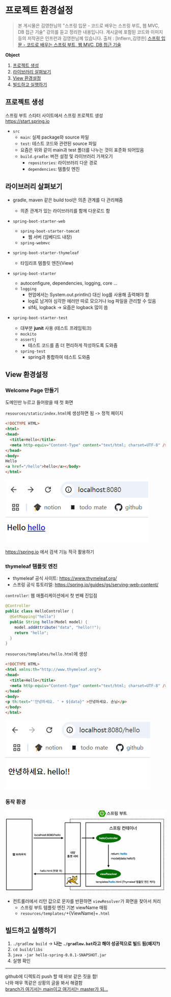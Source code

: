 # 프로젝트 환경설정
> 본 게시물은 김영한님의 "스프링 입문 - 코드로 배우는 스프링 부트, 웹 MVC, DB 접근 기술" 강의를 듣고 정리한 내용입니다.
게시글에 포함된 코드와 이미지 등의 저작권은 인프런과 김영한님께 있습니다. 출처 : [Inflern_김영한] [스프링 입문 - 코드로 배우는 스프링 부트, 웹 MVC, DB 접근 기술](https://www.inflearn.com/course/%EC%8A%A4%ED%94%84%EB%A7%81-%EC%9E%85%EB%AC%B8-%EC%8A%A4%ED%94%84%EB%A7%81%EB%B6%80%ED%8A%B8/dashboard)

**Object**
1. [프로젝트 생성](#프로젝트-생성)
2. [라이브러리 살펴보기](#라이브러리-살펴보기)
3. [View 환경설정](#view-환경설정)
4. [빌드하고 실행하기](#빌드하고-실행하기)

## 프로젝트 생성
스프링 부트 스타터 사이트에서 스프링 프로젝트 생성   
https://start.spring.io

- `src`
  - `main`: 실제 package와 source 파일
  - `test`: 테스트 코드와 관련된 source 파일
  - 요즘은 위와 같이 main과 test 폴더를 나누는 것이 표준화 되어있음
  - `build.gradle`: 버전 설정 및 라이브러리 가져오기
    - `repositories`: 라이브러리 다운 경로
    - `dependencies`: 템플릿 엔진

## 라이브러리 살펴보기
- gradle, maven 같은 build tool은 의존 관계를 다 관리해줌
  - 의존 관계가 있는 라이브러리를 함께 다운로드 함

- `spring-boot-starter-web`
  - `spring-boot-starter-tomcat`
    - 웹 서버 (임베디드 내장)
  - `spring-webmvc`
- `spring-boot-starter-thymeleaf`
  - 타임리프 템플릿 엔진(View)
- `spring-boot-starter`
  - autoconfigure, dependencies, logging, core ...
  - `logging`
    - 현업에서는 System.out.println() 대신 log를 사용해 출력해야 함
    - log로 남겨야 심각한 에러만 따로 모으거나 log 파일을 관리할 수 있음
    - slf4j, logback -> 요즘은 logback 많이 씀
- `spring-boot-starter-test`
  - 대부분 **junit** 사용 (테스트 프레임워크)
  - `mockito`
  - `assertj`
    - 테스트 코드를 좀 더 편리하게 작성하도록 도와줌
  - `spring-test`
    - spring과 통합하여 테스트 도와줌

## View 환경설정
### Welcome Page 만들기
도메인만 누르고 들어왔을 때 첫 화면

`resources/static/index.html`에 생성하면 됨 -> 정적 페이지
```html
<!DOCTYPE HTML>
<html>
<head>
  <title>Hello</title>
  <meta http-equiv="Content-Type" content="text/html; charset=UTF-8" />
</head>
<body>
Hello
<a href="/hello">hello</a></body>
</html>
```

![settings_1](img/settings_1.png)

https://spring.io 에서 검색 기능 적극 활용하기

### thymeleaf 템플릿 엔진
- thymeleaf 공식 사이트: https://www.thymeleaf.org/
- 스프링 공식 튜토리얼: https://spring.io/guides/gs/serving-web-content/

`controller`: 웹 애플리케이션에서 첫 번째 진입점

```java
@Controller
public class HelloController {
  @GetMapping("hello")
  public String hello(Model model) {
    model.addAttribute("data", "hello!!");
    return "hello";
  }
}
```

`resources/templates/hello.html`에 생성
```html
<!DOCTYPE HTML>
<html xmlns:th="http://www.thymeleaf.org">
<head>
  <title>Hello</title>
  <meta http-equiv="Content-Type" content="text/html; charset=UTF-8" />
</head>
<body>
<p th:text="'안녕하세요. ' + ${data}" >안녕하세요. 손님</p>
</body>
</html>
```

![settings_2](img/settings_2.png)

### 동작 환경
![settings_3](img/settings_3.png)
- 컨트롤러에서 리턴 값으로 문자를 반환하면 `viewResolver`가 화면을 찾아서 처리
  - 스프링 부트 템플릿 엔진 기본 viewName 매핑
  - `resources/templates/`+{ViewName}+`.html`

## 빌드하고 실행하기

1. `./gradlew build` -> **나는 `./gradlew.bat`라고 해야 성공적으로 빌드 됨(왜지?)**
2. `cd build/libs`
3. `java -jar hello-spring-0.0.1-SNAPSHOT.jar`
4. 실행 확인

---
github에 디렉토리 push 할 때 바보 같은 짓을 함!   
나와 매우 똑같은 상황의 글을 봐서 해결함   
[branch가 여기서는 main이고 여기서는 master가 되...](https://velog.io/@jytrack/Git-Error-fatal-in-unpopulated-submodule-...-%ED%95%B4%EA%B2%B0%ED%95%98%EA%B8%B0)